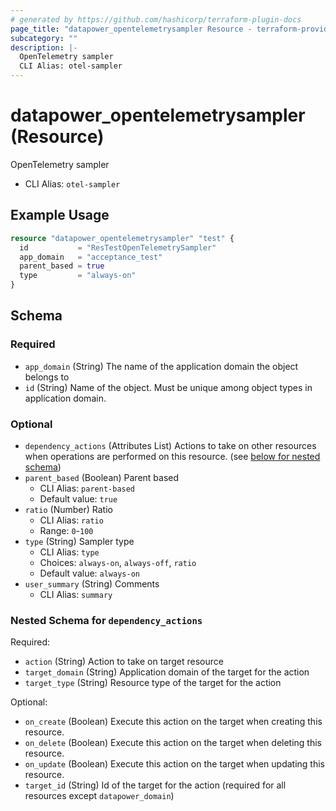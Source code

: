 ```yaml
---
# generated by https://github.com/hashicorp/terraform-plugin-docs
page_title: "datapower_opentelemetrysampler Resource - terraform-provider-datapower"
subcategory: ""
description: |-
  OpenTelemetry sampler
  CLI Alias: otel-sampler
---
```


# datapower_opentelemetrysampler (Resource)

OpenTelemetry sampler
  - CLI Alias: `otel-sampler`

## Example Usage

```terraform
resource "datapower_opentelemetrysampler" "test" {
  id           = "ResTestOpenTelemetrySampler"
  app_domain   = "acceptance_test"
  parent_based = true
  type         = "always-on"
}
```

<!-- schema generated by tfplugindocs -->
## Schema

### Required

- `app_domain` (String) The name of the application domain the object belongs to
- `id` (String) Name of the object. Must be unique among object types in application domain.

### Optional

- `dependency_actions` (Attributes List) Actions to take on other resources when operations are performed on this resource. (see [below for nested schema](#nestedatt--dependency_actions))
- `parent_based` (Boolean) Parent based
  - CLI Alias: `parent-based`
  - Default value: `true`
- `ratio` (Number) Ratio
  - CLI Alias: `ratio`
  - Range: `0`-`100`
- `type` (String) Sampler type
  - CLI Alias: `type`
  - Choices: `always-on`, `always-off`, `ratio`
  - Default value: `always-on`
- `user_summary` (String) Comments
  - CLI Alias: `summary`

<a id="nestedatt--dependency_actions"></a>
### Nested Schema for `dependency_actions`

Required:

- `action` (String) Action to take on target resource
- `target_domain` (String) Application domain of the target for the action
- `target_type` (String) Resource type of the target for the action

Optional:

- `on_create` (Boolean) Execute this action on the target when creating this resource.
- `on_delete` (Boolean) Execute this action on the target when deleting this resource.
- `on_update` (Boolean) Execute this action on the target when updating this resource.
- `target_id` (String) Id of the target for the action (required for all resources except `datapower_domain`)
